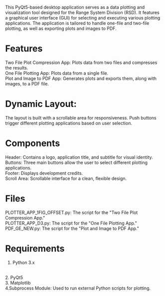 This PyQt5-based desktop application serves as a data plotting and visualization tool designed for the Range System Division (RSD). It features a graphical user interface (GUI) for selecting and executing various plotting applications. The application is tailored to handle one-file and two-file plotting, as well as exporting plots and images to PDF.

# Features
Two File Plot Compression App: Plots data from two files and compresses the results.
<br>
One File Plotting App: Plots data from a single file.
<br>
Plot and Image to PDF App: Generates plots and exports them, along with images, to a PDF file.

# Dynamic Layout:
The layout is built with a scrollable area for responsiveness.
Push buttons trigger different plotting applications based on user selection.
<br>
# Components
Header: Contains a logo, application title, and subtitle for visual identity.
<br>
Buttons: Three main buttons allow the user to select different plotting applications.
<br>
Footer: Displays development credits.
<br>
Scroll Area: Scrollable interface for a clean, flexible design.
<br>
# Files
PLOTTER_APP_1FIG_OFFSET.py: The script for the "Two File Plot Compression App."
<br>
PLOTTER_APP_D3.py: The script for the "One File Plotting App."
<br>
PDF_GE_NEW.py: The script for the "Plot and Image to PDF App."

# Requirements
1. Python 3.x
<br>
2. PyQt5
<br>
3. Matplotlib
<br>
4.Subprocess Module: Used to run external Python scripts for plotting.
